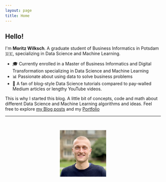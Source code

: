 ```yaml
---
layout: page
title: Home
---
```


## Hello!
I'm **Moritz Wilksch**. A graduate student of Business Informatics in Potsdam :de:, specializing in Data Science and Machine Learning.

- :mortar_board: Currently enrolled in a Master of Business Informatics and Digital Transformation specializing in Data Science and Machine Learning
- :bar_chart: Passionate about using data to solve business problems
- :money_with_wings: A fan of blog-style Data Science tutorials compared to pay-walled Medium articles or lengthy YouTube videos. 

This is why I started this blog.
A little bit of concepts, code and math about different Data Science and Machine Learning algorithms and ideas. Feel free to explore [my Blog posts](/blog) and my [Portfolio](/portfolio)


---
<br>
<p align="center">
    <img width=150 src="/assets/images/headshot.jpg">
</p>
